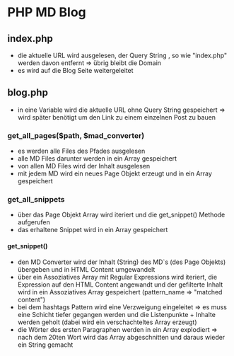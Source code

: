 # PHP MD Blog

## index.php

- die aktuelle URL wird ausgelesen, der Query String , so wie "index.php" werden davon entfernt => übrig bleibt die Domain
- es wird auf die Blog Seite weitergeleitet

## blog.php

- in eine Variable wird die aktuelle URL ohne Query String gespeichert => wird später benötigt um den Link zu einem einzelnen Post zu bauen

### get_all_pages($path, $mad_converter)

- es werden alle Files des Pfades ausgelesen
- alle MD Files darunter werden in ein Array gespeichert
- von allen MD Files wird der Inhalt ausgelesen
- mit jedem MD wird ein neues Page Objekt erzeugt und in ein Array gespeichert

### get_all_snippets

- über das Page Objekt Array wird iteriert und die get_snippet() Methode aufgerufen
- das erhaltene Snippet wird in ein Array gespeichert

#### get_snippet()

- den MD Converter wird der Inhalt (String) des MD`s (des Page Objekts) übergeben  und in HTML Content umgewandelt
- über ein Assoziatives Array mit Regular Expressions wird iteriert, die Expression auf den HTML Content angewandt und der gefilterte Inhalt wird in ein Assoziatives Array gespeichert (pattern_name => "matched content")
- bei dem hashtags Pattern wird eine Verzweigung eingeleitet => es muss eine Schicht tiefer gegangen werden und die Listenpunkte + Inhalte werden geholt (dabei wird ein verschachteltes Array erzeugt)
- die Wörter des ersten Paragraphen werden in ein Array explodiert => nach dem 20ten Wort wird das Array abgeschnitten und daraus wieder ein String gemacht